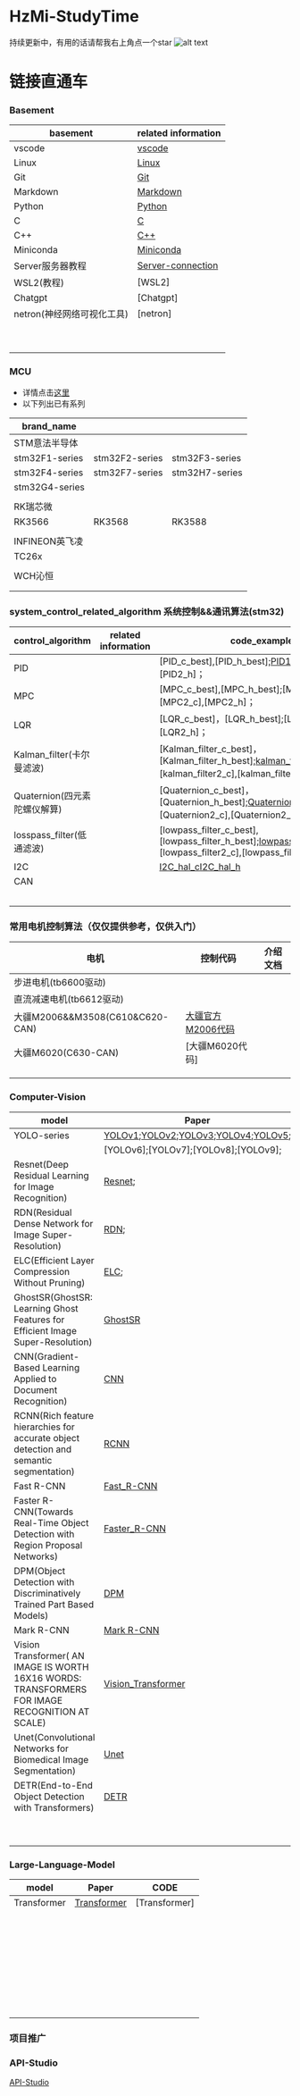 <!--
 * @Author: “random-zhou” 2501601106@qq.com
 * @Date: 2024-03-01 15:52:15
 * @LastEditors: “random-zhou” 2501601106@qq.com
 * @LastEditTime: 2024-04-17 19:25:12
 * @FilePath: \HzMi-StudyTime\README.md
 * @Description: 这是默认设置,请设置`customMade`, 打开koroFileHeader查看配置 进行设置: https://github.com/OBKoro1/koro1FileHeader/wiki/%E9%85%8D%E7%BD%AE
-->
# HzMi-StudyTime
持续更新中，有用的话请帮我右上角点一个star
![alt text](basement/all_image/md_image/md_image1.png)

# 链接直通车
### Basement
|basement            |related information                                                                                                                                                                                  |
|--------------------|-----------------------------------------------------------------------------------------------------------------------------------------------------------------------------------------------------|
|vscode              |[vscode]()                                                                                                                                                                                           |
|Linux               |[Linux](https://github.com/random-zhou/HzMi-StudyTime/blob/main/basement/Linux%E5%9F%BA%E7%A1%80%E6%93%8D%E4%BD%9C%E6%95%99%E5%AD%A6.md)                                                             |                                                                       
|Git                 |[Git](https://github.com/random-zhou/HzMi-StudyTime/blob/main/basement/git%E5%9F%BA%E7%A1%80%E6%93%8D%E4%BD%9C%E6%95%99%E5%AD%A6.md)                                                                 |                                                                       
|Markdown            |[Markdown](https://github.com/random-zhou/HzMi-StudyTime/blob/main/basement/markdown%E5%9F%BA%E7%A1%80%E6%93%8D%E4%BD%9C%E6%95%99%E5%AD%A6.md)                                                       |                                                                     
|Python              |[Python](https://github.com/random-zhou/HzMi-StudyTime/blob/main/basement/Python%E5%9F%BA%E7%A1%80%E6%95%99%E5%AD%A6.md)                                                                             |                                                                       
|C                   |[C](https://github.com/random-zhou/HzMi-StudyTime/blob/main/basement/C%E8%AF%AD%E8%A8%80%E5%9F%BA%E7%A1%80%E6%95%99%E5%AD%A6.md)                                                                     |                                                                       
|C++                 |[C++](https://github.com/random-zhou/HzMi-StudyTime/blob/main/basement/C%2B%2B%E8%AF%AD%E8%A8%80%E5%9F%BA%E7%A1%80%E6%95%99%E5%AD%A6.md)                                                             |                                                                       
|Miniconda           |[Miniconda](https://github.com/random-zhou/HzMi-StudyTime/blob/main/basement/miniconda%E5%9F%BA%E7%A1%80%E6%95%99%E5%AD%A6.md)                                                                       |                                                                       
|Server服务器教程     |[Server-connection](https://github.com/random-zhou/HzMi-StudyTime/blob/main/basement/Server%E6%9C%8D%E5%8A%A1%E5%99%A8%E6%95%99%E7%A8%8B.md)                                                         |                                                                       
|WSL2(教程)           |[WSL2]                                                                                                                                                                                               |         
|Chatgpt             |[Chatgpt]                                                                                                                                                                                            |    
|netron(神经网络可视化工具)         |[netron]                                                                                                                                                                                |    
|                    |                                                                                                                                                                                                     |    
|                    |                                                                                                                                                                                                     |    
|                    |                                                                                                                                                                                                     |    
|                    |                                                                                                                                                                                                     |    
|                    |                                                                                                                                                                                                     |    
|                    |                                                                                                                                                                                                     |    
|                    |                                                                                                                                                                                                     |    
|                    |                                                                                                                                                                                                     |    
|                    |                                                                                                                                                                                                     |    




### MCU 
- 详情点击[这里](https://github.com/random-zhou/HzMi-StudyTime/blob/main/MCU-related.md)
- 以下列出已有系列

|brand_name        |                              |               |
|------------------|------------------------------|---------------|
|STM意法半导体      |                              |               |
|stm32F1-series    | stm32F2-series               |stm32F3-series |
|stm32F4-series    |stm32F7-series                |stm32H7-series |
|stm32G4-series    |                              |               |
|                  |                              |               |
|RK瑞芯微           |                              |               |
|RK3566            |RK3568                        |RK3588         |
|                  |                              |               |
|INFINEON英飞凌     |                              |               |
|TC26x             |                              |               |
|                  |                              |               |
|WCH沁恒           |                              |               |                                                   
|                  |                              |               |
|                  |                              |               |          


### system_control_related_algorithm  系统控制&&通讯算法(stm32)

|control_algorithm                      |related information                                   |code_example(C or CPP)                                                           |
|---------------------------------------|------------------------------------------------------|---------------------------------------------------------------------------------|
|PID                                    |                                                      |[PID_c_best],[PID_h_best];[PID1_c](usual_control_algorithm/PID1.c),[PID1_h](usual_control_algorithm/PID1.h);[PID2_c],[PID2_h]；                                                     |
|MPC                                    |                                                      |[MPC_c_best],[MPC_h_best];[MPC1_c],[MPC1_h];[MPC2_c],[MPC2_h]；                                                                      |
|LQR                                    |                                                      |[LQR_c_best]，[LQR_h_best];[LQR1_c],[LQR1_h];[LQR2_c],[LQR2_h]；                                                                       |
|Kalman_filter(卡尔曼滤波)               |                                          |[Kalman_filter_c_best]，[Kalman_filter_h_best];[kalman_filter1_c](usual_control_algorithm/Kalman.c),[kalman_filter1_h](usual_control_algorithm/Kalman.h);[kalman_filter2_c],[kalman_filter1_h]； |
|Quaternion(四元素陀螺仪解算)            |                                                      |[Quaternion_c_best]，[Quaternion_h_best];[Quaternion1_c](usual_control_algorithm/Quaternion1.c),[Quaternion1_h](usual_control_algorith/Quaternion1.h);[Quaternion2_c],[Quaternion2_h]；|
|losspass_filter(低通滤波)               |                                                      |[lowpass_filter_c_best],[lowpass_filter_h_best];[lowpass_filter1_c](usual_control_algorithm/lowpass_filter1.c),[lowpass_filter1_h](usual_control_algorithm/lowpass_filter1.h);[lowpass_filter2_c],[lowpass_filter2_h]                                                     |
|I2C                                    |                                                      |[I2C_hal_c](usual_control_algorith/i2c_hal.c)[I2C_hal_h](usual_control_algorithm/i2c_hal.h)                                                  |
|CAN                                    |                                                      |                                                                       |
|                                       |                                                      |                                                                       |
|                                       |                                                      |                                                                       |
|                                       |                                                      |                                                                       |
|                                       |                                                      |                                                                       |
|                                       |                                                      |                                                                       |


### 常用电机控制算法（仅仅提供参考，仅供入门）  
|电机                                 |                                                控制代码|                                                               介绍文档|
|--------------------------------------|-------------------------------------------------------|-----------------------------------------------------------------------|
|步进电机(tb6600驱动)                   |                                                       |                                                                       |
|直流减速电机(tb6612驱动)               |                                                       |                                                                       |
|大疆M2006&&M3508(C610&C620-CAN)       |[大疆官方M2006代码]()                                           |                                                                       |
|大疆M6020(C630-CAN)                   |[大疆M6020代码]                                           |                                                                       |
|                                      |                                                       |                                                                       |
|                                      |                                                       |                                                                       |
|                                      |                                                       |                                                                       |



### Computer-Vision
|model                                                             |Paper                                                                                                                                  |                   CODE                                               |
|------------------------------------------------------------------|---------------------------------------------------------------------------------------------------------------------------------------|-----------------------------------------------------------------------|
|YOLO-series                                                       |[YOLOv1](Paper/YOLOv1.pdf);[YOLOv2](Paper/YOLOv2.pdf);[YOLOv3](Paper/YOLOv3.pdf);[YOLOv4](Paper/YOLOv4.pdf);[YOLOv5](Paper/YOLOv5.pdf);|[YOLOv1];[YOLOv2](https://github.com/longcw/yolo2-pytorch);[YOLOv3](https://github.com/ultralytics/yolov3);[YOLOv4](https://github.com/Tianxiaomo/pytorch-YOLOv4);[YOLOv5](https://github.com/ultralytics/yolov5);                |           
|                                                                  |[YOLOv6];[YOLOv7];[YOLOv8];[YOLOv9];                                                                                                   |[YOLOv6](https://github.com/meituan/YOLOv6);[YOLOv7](https://github.com/WongKinYiu/yolov7);[YOLOv8](https://github.com/ultralytics/ultralytics);[YOLOv9](https://github.com/WongKinYiu/yolov9);[YOLOv5lite](https://github.com/ppogg/YOLOv5-Lite)                                   |
|Resnet(Deep Residual Learning for Image Recognition)              |[Resnet](Paper/Resnet.pdf);                                                                                                            |[Resnet](https://github.com/ry/tensorflow-resnet);                                                              | 
|RDN(Residual Dense Network for Image Super-Resolution)            |[RDN](Paper/RDN.pdf);                                                                                                                  |[RDN](https://github.com/yulunzhang/RDN);                                                                 | 
|ELC(Efficient Layer Compression Without Pruning)                  |[ELC](Paper/Efficient%20Layer%20Compression%20Without%20Pruning.pdf);                                                                  |[ELC];                                                                 | 
|GhostSR(GhostSR: Learning Ghost Features for Efficient Image Super-Resolution)|[GhostSR](Paper/GhostSR.pdf)                                                                                               |[GhostSR]                                                              | 
|CNN(Gradient-Based Learning Applied to Document Recognition)      |[CNN](Paper/CNN.pdf)                                                                                                                   |[CNN]                                                                       | 
|RCNN(Rich feature hierarchies for accurate object detection and semantic segmentation)|[RCNN](Paper/R-CNN.pdf)                                                                                            |[RCNN]                                                                       | 
|Fast R-CNN                                                        |[Fast_R-CNN](Paper/Fast%20R-CNN.pdf)                                                                                                   |[Fast_R-CNN]                                                           | 
|Faster R-CNN(Towards Real-Time Object Detection with Region Proposal Networks)|[Faster_R-CNN](Paper/Faster%20R-CNN.pdf)                                                                                   |[Faster_R-CNN]                                                         | 
|DPM(Object Detection with Discriminatively Trained Part Based Models)|[DPM](Paper/DPM.pdf)                                                                                                                |[DPM]                                                                       | 
|Mark R-CNN                                                        |[Mark R-CNN](Paper/Mask%20R-CNN.pdf)                                                                                                   |[Mark_R-CNN]                                                        | 
|Vision Transformer( AN IMAGE IS WORTH 16X16 WORDS: TRANSFORMERS FOR IMAGE RECOGNITION AT SCALE)|[Vision_Transformer](Paper/VisionTransformer.pdf)                                                         |[Vision_Transformer]                                                | 
|Unet(Convolutional Networks for Biomedical Image Segmentation)    |[Unet](Paper/U-Net.pdf)                                                                                                                |[Unet]                                                                       | 
|DETR(End-to-End Object Detection with Transformers)               |[DETR](Paper/DETR.pdf)                                                                                                                 |[DETR]                                                                       | 
|                                                                  |                                                                                                                                       |                                                                       | 
|                                                                  |                                                                                                                                       |                                                                       | 
|                                                                  |                                                                                                                                       |                                                                       | 
|                                                                  |                                                                                                                                       |                                                                       | 
|                                                                  |                                                                                                                                       |                                                                       | 
|                                                                  |                                                                                                                                       |                                                                       | 
|                                                                  |                                                                                                                                       |                                                                       | 
|                                                                  |                                                                                                                                       |                                                                       | 
|                                                                  |                                                                                                                                       |                                                                       | 

### Large-Language-Model
|model               |Paper                                                 |                   CODE                                             |
|--------------------|------------------------------------------------------|-----------------------------------------------------------------------|
|Transformer         |[Transformer](Paper/Transfomer.pdf)                   |[Transformer]                                                          |
|                    |                                                      |                                                                       |
|                    |                                                      |                                                                       |
|                    |                                                      |                                                                       |
|                    |                                                      |                                                                       |
|                    |                                                      |                                                                       |
|                    |                                                      |                                                                       |
|                    |                                                      |                                                                       |
|                    |                                                      |                                                                       |
|                    |                                                      |                                                                       |
|                    |                                                      |                                                                       |
|                    |                                                      |                                                                       |
|                    |                                                      |                                                                       |
|                    |                                                      |                                                                       |
|                    |                                                      |                                                                       |
|                    |                                                      |                                                                       |
|                    |                                                      |                                                                       |
|                    |                                                      |                                                                       |
|                    |                                                      |                                                                       |
|                    |                                                      |                                                                       |
|                    |                                                      |                                                                       |
|                    |                                                      |                                                                       |
|                    |                                                      |                                                                       |
|                    |                                                      |                                                                       |
|                    |                                                      |                                                                       |
|                    |                                                      |                                                                       |
|                    |                                                      |                                                                       |
|                    |                                                      |                                                                       |
|                    |                                                      |                                                                       |
|                    |                                                      |                                                                       |
|                    |                                                      |                                                                       |
|                    |                                                      |                                                                       |
|                    |                                                      |                                                                       |

### 项目推广
### API-Studio
[API-Studio](https://github.com/random-zhou/API-Studio)
